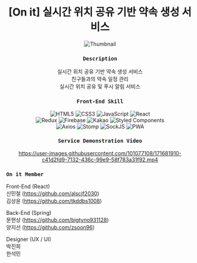 <div align="center">

# [On it] 실시간 위치 공유 기반 약속 생성 서비스            

![Thumbnail](https://user-images.githubusercontent.com/101077108/171678579-8d562f5a-2ef1-4966-81d4-ae11d9bf0a77.png)


### `Description`
 실시간 위치 공유 기반 약속 생성 서비스         
 친구들과의 약속 일정 관리            
 실시간 위치 공유 및 푸시 알림 서비스

### `Front-End Skill`
![HTML5](https://img.shields.io/badge/html5-%23E34F26.svg?style=for-the-badge&logo=html5&logoColor=white)
![CSS3](https://img.shields.io/badge/css3-%231572B6.svg?style=for-the-badge&logo=css3&logoColor=white)
![JavaScript](https://img.shields.io/badge/javascript-%23323330.svg?style=for-the-badge&logo=javascript&logoColor=%23F7DF1E)
![React](https://img.shields.io/badge/react-%2320232a.svg?style=for-the-badge&logo=react&logoColor=%2361DAFB)           
![Redux](https://img.shields.io/badge/reduxtoolkit-%23593d88.svg?style=for-the-badge&logo=redux&logoColor=white)
![Firebase](https://img.shields.io/badge/Firebasecloudmessaging-039BE5?style=for-the-badge&logo=Firebase&logoColor=white)
![Kakao](https://img.shields.io/badge/kakao-ffcd00.svg?style=for-the-badge&logo=kakaotalk&logoColor=000000)
![Styled Components](https://img.shields.io/badge/styled--components-DB7093?style=for-the-badge&logo=styled-components&logoColor=white)         
![Axios](https://img.shields.io/badge/Axios-%23593d88.svg?style=for-the-badge&logoColor=000000)
![Stomp](https://img.shields.io/badge/Stomp-%23000000.svg?style=for-the-badge&logoColor=000000)
![SockJS](https://img.shields.io/badge/SockJS-%23FF0000.svg?style=for-the-badge&logoColor=000000)
![PWA](https://img.shields.io/badge/PWA-%239146FF.svg?style=for-the-badge&logoColor=000000)


### `Service Demonstration Video`

https://user-images.githubusercontent.com/101077108/171681910-c41d2fd9-7132-436c-99e9-58f783a31f92.mp4

</div>      

### `On it Member`
Front-End (React)  
신민철 (https://github.com/alscjf2030)     
김상윤 (https://github.com/tkddbs1008)

Back-End (Spring)      
문현상 (https://github.com/bigtyno931128)        
양지선 (https://github.com/zsoon96)

Designer (UX / UI)      
박진희     
한석민